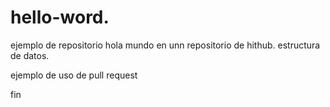# hello-word.
ejemplo de repositorio
 hola mundo en unn repositorio de hithub.
 estructura de datos.
 
 ejemplo de uso de pull request
 
 
 fin 
